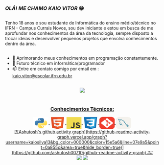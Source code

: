 ### *OLÁ! ME CHAMO KAIO VITOR* 😁 
##
Tenho 18 anos e sou estudante de Informática do ensino médio/técnico no IFRN - Campus Currais Novos, sou dev iniciante e estou em busca de me aprofundar nos conhecimentos da área da tecnologia, sempre disposto a trocar ideias e desenvolver pequenos projetos que envolva conhecimentos dentro da área.
##
- 🔭 Aprimorando meus conhecimentos em programação constantemente.
- 💬 Futuro técnico em informática/programador
- 📫 Entre em contato comigo por email em : kaio.vitor@escolar.ifrn.edu.br
<br>
<div align="center">
  <a href="https://github.com/kaiosilva13">
  <img height="180em" src="https://github-readme-stats.vercel.app/api?username=kaiosilva13&show_icons=true&theme=dracula&include_all_commits=true&count_private=true"/>
<div style="display: inline_block" align="center"><br>
  <h3>Conhecimentos Técnicos:</h3>
  <abbr title="Python3">
    <img align="center" alt="Python" height="40" width="50" src="https://raw.githubusercontent.com/devicons/devicon/master/icons/python/python-original.svg">
  </abbr>
  <abbr title="HTML5">
    <img align="center" alt="HTML" height="40" width="50" src="https://raw.githubusercontent.com/devicons/devicon/master/icons/html5/html5-original.svg">
  </abbr>
  <abbr title="JavaScript">
    <img align="center" alt="js" height="40" width="50" src="https://raw.githubusercontent.com/devicons/devicon/master/icons/javascript/javascript-original.svg">
  </abbr>
  <abbr title="CSS3">
    <img align="center" alt="CSS" height="40" width="50" src="https://raw.githubusercontent.com/devicons/devicon/master/icons/css3/css3-original.svg">
  </abbr>
  <abbr title="Git">
    <img align="center" alt="Git" height="40" width="50" src="./icons/Git.svg">
  </abbr>
  <abbr title="MySQL">
    <img align="center" alt="MySQL" height="40" width="50" src="./icons/MySQL-Light.svg">
  </abbr>

</div>
    [![Ashutosh's github activity graph](https://github-readme-activity-graph.vercel.app/graph?username=kaiosilva13&bg_color=000000&color=15e5a6&line=07e9a5&point=0a855c&area=true&hide_border=true)](https://github.com/ashutosh00710/github-readme-activity-graph)
##

<div align="center"> 
  <a href="https://www.instagram.com/kaiovitorsilva_13/" target="_blank"><img src="https://img.shields.io/badge/-Instagram-%23E4405F?style=for-the-badge&logo=instagram&logoColor=white" target="_blank"/></a>
  <a href = "mailto:kaio.vitor@escolar.ifrn.edu.br"><img src="https://img.shields.io/badge/-Gmail-%23333?style=for-the-badge&logo=gmail&logoColor=white" target="_blank"/>
